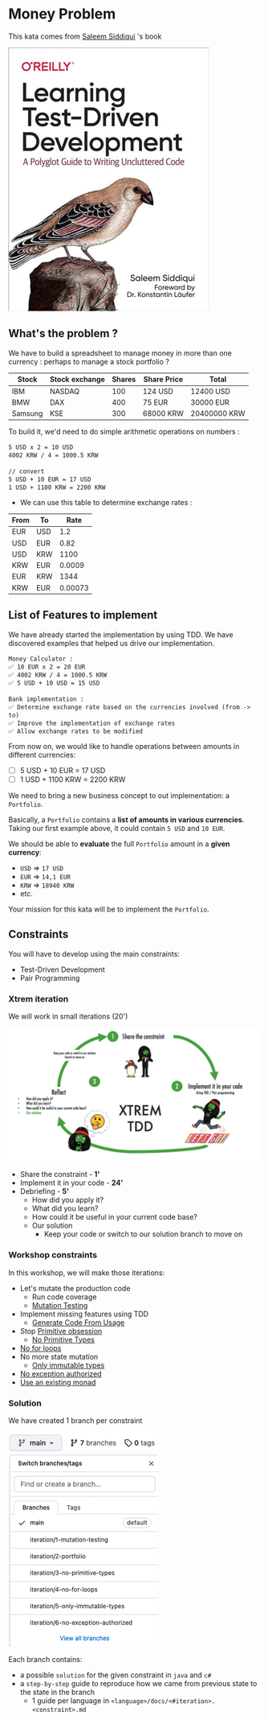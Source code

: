 # Money Problem
This kata comes from [Saleem Siddiqui](https://www.linkedin.com/in/ssiddiqui/) 's book

[![img/Learning-Test-Driven-Development.jpg](img/Learning-Test-Driven-Development.jpg)](https://www.oreilly.com/library/view/learning-test-driven-development/9781098106461/)

## What's the problem ?
We have  to build a spreadsheet to manage money in more than one currency : perhaps to manage a stock portfolio ?

| Stock | Stock exchange | Shares | Share Price | Total |
|---|---|---|---|---|
| IBM | NASDAQ | 100 | 124 USD | 12400 USD |
| BMW | DAX | 400 | 75 EUR | 30000 EUR |
| Samsung | KSE | 300 | 68000 KRW | 20400000 KRW |

To build it, we'd need to do simple arithmetic operations on numbers :

```text
5 USD x 2 = 10 USD
4002 KRW / 4 = 1000.5 KRW

// convert
5 USD + 10 EUR = 17 USD
1 USD + 1100 KRW = 2200 KRW
```

* We can use this table to determine exchange rates :

| From | To   | Rate    |
|------|------|---------|
| EUR  | USD  | 1.2     |
| USD  | EUR  | 0.82    |
| USD  | KRW  | 1100    |
| KRW  | EUR  | 0.0009  |
| EUR  | KRW  | 1344    |
| KRW  | EUR  | 0.00073 |

## List of Features to implement
We have already started the implementation by using TDD. We have discovered examples that helped us drive our implementation.

```text
Money Calculator :
✅ 10 EUR x 2 = 20 EUR
✅ 4002 KRW / 4 = 1000.5 KRW
✅ 5 USD + 10 USD = 15 USD

Bank implementation :
✅ Determine exchange rate based on the currencies involved (from -> to)
✅ Improve the implementation of exchange rates
✅ Allow exchange rates to be modified
```

From now on, we would like to handle operations between amounts in different currencies:
- [ ] 5 USD + 10 EUR = 17 USD
- [ ] 1 USD + 1100 KRW = 2200 KRW

We need to bring a new business concept to out implementation: a `Portfolio`.

Basically, a `Portfolio` contains a **list of amounts in various currencies**. Taking our first example above, it could contain `5 USD` and `10 EUR`.

We should be able to **evaluate** the full `Portfolio` amount in a **given currency**:
- `USD` => `17 USD`
- `EUR` => `14,1 EUR`
- `KRW` => `18940 KRW`
- etc.

Your mission for this kata will be to implement the `Portfolio`.

## Constraints
You will have to develop using the main constraints:

- Test-Driven Development
- Pair Programming

### Xtrem iteration
We will work in small iterations (20')

![Xtrem iteration](img/xtrem-tdd.png)

- Share the constraint - **1'**
- Implement it in your code - **24'**
- Debriefing - **5'**
	- How did you apply it?
	- What did you learn?
	- How could it be useful in your current code base?
	- Our solution
		- Keep your code or switch to our solution branch to move on

### Workshop constraints
In this workshop, we will make those iterations:

- Let's mutate the production code
	- Run code coverage
   - [Mutation Testing](https://xtrem-tdd.netlify.app/Flavours/mutation-testing)
- Implement missing features using TDD
   - [Generate Code From Usage](https://xtrem-tdd.netlify.app/Flavours/generate-code-from-usage)
- Stop [Primitive obsession](https://refactoring.guru/fr/smells/primitive-obsession)
   - [No Primitive Types](https://xtrem-tdd.netlify.app/Flavours/no-primitive-types)
- [No for loops](https://xtrem-tdd.netlify.app/Flavours/no-for-loops)
- No more state mutation
   - [Only immutable types](https://xtrem-tdd.netlify.app/Flavours/immutable-types)
- [No exception authorized](https://xtrem-tdd.netlify.app/Flavours/avoid-exceptions)
- [Use an existing monad](https://xtrem-tdd.netlify.app/Flavours/monads)

### Solution
We have created 1 branch per constraint

![Branches](img/branches.png)

Each branch contains:
- a possible `solution` for the given constraint in `java` and `c#`
- a `step-by-step` guide to reproduce how we came from previous state to the state in the branch
  - 1 guide per language in `<language>/docs/<#iteration>.<constraint>.md`
